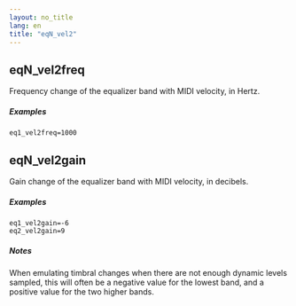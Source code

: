 ```yaml
---
layout: no_title
lang: en
title: "eqN_vel2"
---
```

## eqN_vel2freq

Frequency change of the equalizer band with MIDI velocity, in Hertz.

##### Examples

```
eq1_vel2freq=1000
```

## eqN_vel2gain

Gain change of the equalizer band with MIDI velocity, in decibels.

##### Examples

```
eq1_vel2gain=-6
eq2_vel2gain=9
```

##### Notes

When emulating timbral changes when there are not enough dynamic levels sampled,
this will often be a negative value for the lowest band, and a positive value
for the two higher bands.
